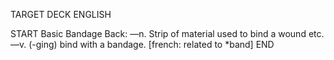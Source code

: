 TARGET DECK
ENGLISH

START
Basic
Bandage
Back: —n. Strip of material used to bind a wound etc. —v. (-ging) bind with a bandage. [french: related to *band]
END
